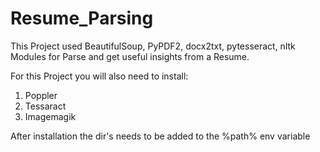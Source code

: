 # Resume_Parsing
This Project used BeautifulSoup, PyPDF2, docx2txt, pytesseract, nltk Modules for Parse and get useful insights from a Resume.


For this Project you will also need to install:

1. Poppler
2. Tessaract
3. Imagemagik

After installation the dir's needs to be added to the %path% env variable
